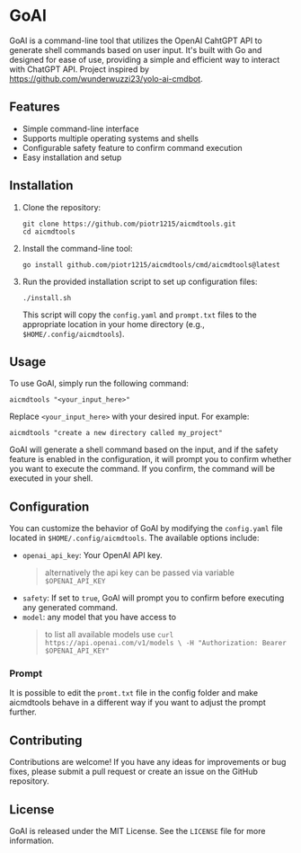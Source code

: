 # GoAI

GoAI is a command-line tool that utilizes the OpenAI CahtGPT API to generate shell
commands based on user input. It's built with Go and designed for ease of use,
providing a simple and efficient way to interact with ChatGPT API. Project
inspired by https://github.com/wunderwuzzi23/yolo-ai-cmdbot.

## Features

- Simple command-line interface
- Supports multiple operating systems and shells
- Configurable safety feature to confirm command execution
- Easy installation and setup

## Installation

1. Clone the repository:

       git clone https://github.com/piotr1215/aicmdtools.git
       cd aicmdtools

2. Install the command-line tool:

       go install github.com/piotr1215/aicmdtools/cmd/aicmdtools@latest

3. Run the provided installation script to set up configuration files:

       ./install.sh

   This script will copy the `config.yaml` and `prompt.txt` files to the appropriate location in your home directory (e.g., `$HOME/.config/aicmdtools`).

## Usage

To use GoAI, simply run the following command:

    aicmdtools "<your_input_here>"

Replace `<your_input_here>` with your desired input. For example:

    aicmdtools "create a new directory called my_project"

GoAI will generate a shell command based on the input, and if the safety feature is enabled in the configuration, it will prompt you to confirm whether you want to execute the command. If you confirm, the command will be executed in your shell.

## Configuration

You can customize the behavior of GoAI by modifying the `config.yaml` file located in `$HOME/.config/aicmdtools`. The available options include:

- `openai_api_key`: Your OpenAI API key.
  > alternatively the api key can be passed via variable `$OPENAI_API_KEY`
- `safety`: If set to `true`, GoAI will prompt you to confirm before executing any generated command.
- `model`: any model that you have access to
  > to list all available models use `curl https://api.openai.com/v1/models \
  -H "Authorization: Bearer $OPENAI_API_KEY" `

### Prompt

It is possible to edit the `promt.txt` file in the config folder and make aicmdtools
behave in a different way if you want to adjust the prompt further.

## Contributing

Contributions are welcome! If you have any ideas for improvements or bug fixes, please submit a pull request or create an issue on the GitHub repository.

## License

GoAI is released under the MIT License. See the `LICENSE` file for more information.
